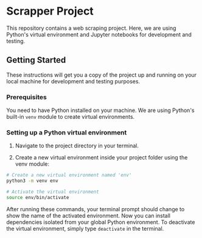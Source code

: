 # Scrapper Project

This repository contains a web scraping project. Here, we are using Python's virtual environment and Jupyter notebooks for development and testing.

## Getting Started

These instructions will get you a copy of the project up and running on your local machine for development and testing purposes.

### Prerequisites

You need to have Python installed on your machine. We are using Python's built-in `venv` module to create virtual environments.

### Setting up a Python virtual environment

1. Navigate to the project directory in your terminal.

2. Create a new virtual environment inside your project folder using the venv module:

```bash
# Create a new virtual environment named 'env'
python3 -m venv env

# Activate the virtual environment
source env/bin/activate

```

After running these commands, your terminal prompt should change to show the name of the activated environment. Now you can install dependencies isolated from your global Python environment. To deactivate the virtual environment, simply type `deactivate` in the terminal.
